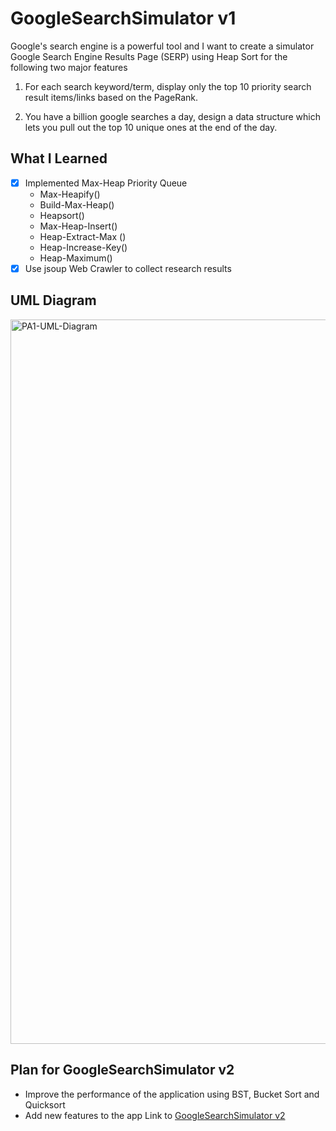 # GoogleSearchSimulator v1
Google's search engine is a powerful tool and I want to create a simulator Google Search Engine Results Page (SERP) using Heap Sort for the following two major features

1. For each search keyword/term, display only the top 10 priority search result items/links based on the PageRank.

2. You have a billion google searches a day, design a data structure which lets you pull out the
 top 10 unique ones at the end of the day.

## What I Learned
- [x] Implemented Max-Heap Priority Queue
  * Max-Heapify()
  * Build-Max-Heap() 
  * Heapsort()
  * Max-Heap-Insert()
  * Heap-Extract-Max ()
  * Heap-Increase-Key()
  * Heap-Maximum()
- [x] Use jsoup Web Crawler to collect research results

## UML Diagram

<img width="1159" alt="PA1-UML-Diagram" src="https://user-images.githubusercontent.com/42901862/58224110-2eff4080-7cd1-11e9-84c0-d2ca7dd98e4c.png">

## Plan for GoogleSearchSimulator v2
* Improve the performance of the application using BST, Bucket Sort and Quicksort
* Add new features to the app
Link to [GoogleSearchSimulator v2](https://github.com/trinhng01/GoogleSearchSimulator-v2) 
